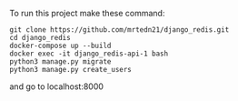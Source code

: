To run this project make these command:

```shell
git clone https://github.com/mrtedn21/django_redis.git
cd django_redis
docker-compose up --build
docker exec -it django_redis-api-1 bash
python3 manage.py migrate
python3 manage.py create_users
```

and go to localhost:8000
